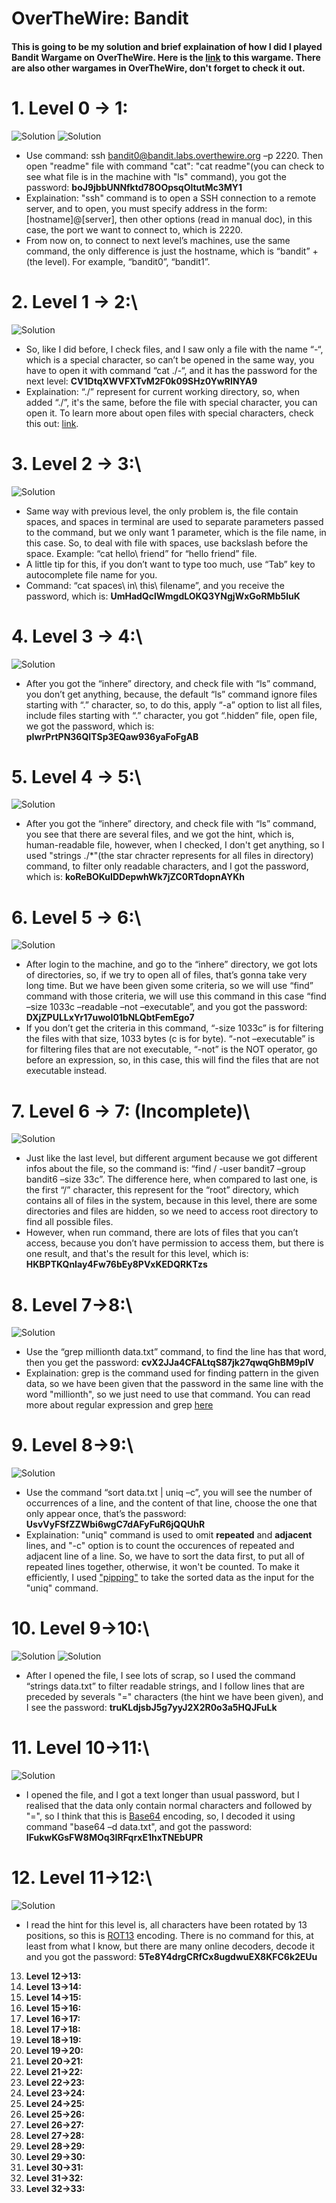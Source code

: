 # OverTheWire: Bandit
#### This is going to be my solution and brief explaination of how I did I played Bandit Wargame on OverTheWire. Here is the [link](https://overthewire.org/wargames/bandit/) to this wargame. There are also other wargames in OverTheWire, don't forget to check it out.

# **1. Level 0 -> 1:**
![Solution](https://github.com/quochung2k2/ctf-write-ups/blob/main/Over_the_wire/Bandit/images/Level%200%20-%20Level%201/Screenshot_2021-01-24_17_16_34.png)
![Solution](https://github.com/quochung2k2/ctf-write-ups/blob/main/Over_the_wire/Bandit/images/Level%200%20-%20Level%201/Screenshot_2021-01-24_17_22_05.png)
- Use command: ssh bandit0@bandit.labs.overthewire.org –p 2220. Then open "readme" file with command "cat": "cat readme"(you can check to see what file is in the machine with "ls" command), you got the password: **boJ9jbbUNNfktd78OOpsqOltutMc3MY1**
- Explaination: "ssh" command is to open a SSH connection to a remote server, and to open, you must specify address in the form: [hostname]@[server], then other options (read in manual doc), in this case, the port we want to connect to, which is 2220.
- From now on, to connect to next level’s machines, use the same command, the only difference is just the hostname, which is “bandit” + (the level). For example, “bandit0”, “bandit1”.

# **2. Level 1 -> 2:**\
![Solution](https://github.com/quochung2k2/ctf-write-ups/blob/main/Over_the_wire/Bandit/images/Level%201%20-%20Level%202/Screenshot_2021-01-24_17_57_38.png)
-	So, like I did before, I check files, and I saw only a file with the name “-“, which is a special character, so can’t be opened in the same way, you have to open it with command “cat ./-“, and it has the password for the next level: **CV1DtqXWVFXTvM2F0k09SHz0YwRINYA9**
-	Explaination: “./” represent for current working directory, so, when added “./”, it's the same,  before the file with special character, you can open it. To learn more about open files with special characters, check this out: [link](https://tldp.org/LDP/abs/html/special-chars.html).

# **3. Level 2 -> 3:**\
![Solution](https://github.com/quochung2k2/ctf-write-ups/blob/main/Over_the_wire/Bandit/images/Level%202%20-%20Level%203/Screenshot_2021-01-24_18_00_25.png)
-	Same way with previous level, the only problem is, the file contain spaces, and spaces in terminal are used to separate parameters passed to the command, but we only want 1 parameter, which is the file name, in this case. So, to deal with file with spaces, use backslash before the space. Example: “cat hello\ friend” for “hello friend” file.
-	A little tip for this, if you don’t want to type too much, use “Tab” key to autocomplete file name for you.
-	Command: “cat spaces\ in\ this\ filename”, and you receive the password, which is: **UmHadQclWmgdLOKQ3YNgjWxGoRMb5luK**

# **4. Level 3 -> 4:**\
![Solution](https://github.com/quochung2k2/ctf-write-ups/blob/main/Over_the_wire/Bandit/images/Level%203%20-%20Level%204/Screenshot_2021-01-24_18_02_14.png)
-	After you got the “inhere” directory, and check file with “ls” command, you don’t get anything, because, the default “ls” command ignore files starting with “.” character, so, to do this, apply “-a” option to list all files, include files starting with “.” character, you got “.hidden” file, open file, we got the password, which is: **pIwrPrtPN36QITSp3EQaw936yaFoFgAB**

# **5. Level 4 -> 5:**\
![Solution](https://github.com/quochung2k2/ctf-write-ups/blob/main/Over_the_wire/Bandit/images/Level%204%20-%20Level%205/Screenshot_2021-01-24_18_05_12.png)
-	After you got the “inhere” directory, and check file with “ls” command, you see that there are several files, and we got the hint, which is, human-readable file, however, when I checked, I don't get anything, so I used "strings ./*"(the star chracter represents for all files in directory) command, to filter only readable characters, and I got the password, which is: **koReBOKuIDDepwhWk7jZC0RTdopnAYKh**

# **6. Level 5 -> 6:**\
![Solution](https://github.com/quochung2k2/ctf-write-ups/blob/main/Over_the_wire/Bandit/images/Level%205%20-%20Level%206/Screenshot_2021-01-24_18_10_22.png)
-	After login to the machine, and go to the “inhere” directory, we got lots of directories, so, if we try to open all of files, that’s gonna take very long time. But we have been given some criteria, so we will use “find” command with those criteria, we will use this command in this case “find –size 1033c –readable –not –executable”, and you got the password: **DXjZPULLxYr17uwoI01bNLQbtFemEgo7**
-	If you don’t get the criteria in this command, “-size 1033c” is for filtering the files with that size, 1033 bytes (c is for byte). “-not –executable” is for filtering files that are not executable, “-not” is the NOT operator, go before an expression, so, in this case, this will find the files that are not executable instead. 

# **7. Level 6 -> 7:** (Incomplete)\
![Solution](https://github.com/quochung2k2/ctf-write-ups/blob/main/Over_the_wire/Bandit/images/Level%206%20-%20Level%207/Screenshot_2021-01-24_18_13_03.png)
-	Just like the last level, but different argument because we got different infos about the file, so the command is: “find / -user bandit7 –group bandit6 –size 33c”. The difference here, when compared to last one, is the first “/” character, this represent for the “root” directory, which contains all of files in the system, because in this level, there are some directories and files are hidden, so we need to access root directory to find all possible files.
-	However, when run command, there are lots of files that you can’t access, because you don’t have permission to access them, but there is one result, and that's the result for this level, which is: **HKBPTKQnIay4Fw76bEy8PVxKEDQRKTzs**

# **8. Level 7->8:**\
![Solution](https://github.com/quochung2k2/ctf-write-ups/blob/main/Over_the_wire/Bandit/images/Level%207%20-%20Level%208/Screenshot_2021-01-24_18_16_07.png)
-	Use the “grep millionth data.txt” command, to find the line has that word, then you get the password: **cvX2JJa4CFALtqS87jk27qwqGhBM9plV**
- Explaination: grep is the command used for finding pattern in the given data, so we have been given that the password in the same line with the word "millionth", so we just need to use that command. You can read more about regular expression and grep [here](https://www.geeksforgeeks.org/regular-expression-grep/)

# **9. Level 8->9:**\
![Solution](https://github.com/quochung2k2/ctf-write-ups/blob/main/Over_the_wire/Bandit/images/Level%208%20-%20Level%209/Screenshot_2021-01-24_18_27_45.png)
-	Use the command “sort data.txt | uniq –c”, you will see the number of occurrences of a line, and the content of that line, choose the one that only appear once, that’s the password: **UsvVyFSfZZWbi6wgC7dAFyFuR6jQQUhR**
- Explaination: "uniq" command is used to omit **repeated** and **adjacent** lines, and "-c" option is to count the occurences of repeated and adjacent line of a line. So, we have to sort the data first, to put all of repeated lines together, otherwise, it won't be counted. To make it efficiently, I used ["pipping"](https://ryanstutorials.net/linuxtutorial/piping.php) to take the sorted data as the input for the "uniq" command.

# **10. Level 9->10:**\
![Solution](https://github.com/quochung2k2/ctf-write-ups/blob/main/Over_the_wire/Bandit/images/Level%209%20-%20Level%2010/Screenshot_2021-01-24_18_32_14.png)
![Solution](https://github.com/quochung2k2/ctf-write-ups/blob/main/Over_the_wire/Bandit/images/Level%209%20-%20Level%2010/Screenshot_2021-01-24_18_32_43.png)
-	After I opened the file, I see lots of scrap, so I used the command “strings data.txt” to filter readable strings, and I follow lines that are preceded by severals "=" characters (the hint we have been given), and I see the password: **truKLdjsbJ5g7yyJ2X2R0o3a5HQJFuLk**

# **11. Level 10->11:**\
![Solution](https://github.com/quochung2k2/ctf-write-ups/blob/main/Over_the_wire/Bandit/images/Level%2010%20-%20Level%2011/Screenshot_2021-01-24_18_39_24.png)
- I opened the file, and I got a text longer than usual password, but I realised that the data only contain normal characters and followed by "=", so I think that this is [Base64](https://en.wikipedia.org/wiki/Base64) encoding, so, I decoded it using command "base64 –d data.txt", and got the password: **IFukwKGsFW8MOq3IRFqrxE1hxTNEbUPR**

# **12. Level 11->12:**\
![Solution](https://github.com/quochung2k2/ctf-write-ups/blob/main/Over_the_wire/Bandit/images/Level%2011%20-%20Level%2012/Screenshot_2021-01-24_18_44_51.png)
- I read the hint for this level is, all characters have been rotated by 13 positions, so this is [ROT13](https://en.wikipedia.org/wiki/ROT13) encoding. There is no command for this, at least from what I know, but there are many online decoders, decode it and you got the password: **5Te8Y4drgCRfCx8ugdwuEX8KFC6k2EUu**

13. **Level 12->13:**
14. **Level 13->14:**
15. **Level 14->15:**
16. **Level 15->16:**
17. **Level 16->17:**
18. **Level 17->18:**
19. **Level 18->19:**
20. **Level 19->20:**
21. **Level 20->21:**
22. **Level 21->22:**
23. **Level 22->23:**
24. **Level 23->24:**
25. **Level 24->25:**
26. **Level 25->26:**
27. **Level 26->27:**
28. **Level 27->28:**
29. **Level 28->29:**
30. **Level 29->30:**
31. **Level 30->31:**
32. **Level 31->32:**
33. **Level 32->33:**
